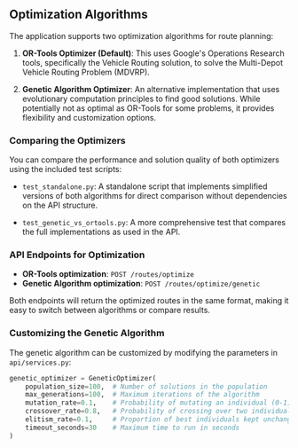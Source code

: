 ## Optimization Algorithms

The application supports two optimization algorithms for route planning:

1. **OR-Tools Optimizer (Default)**: This uses Google's Operations Research tools, specifically the Vehicle Routing solution, to solve the Multi-Depot Vehicle Routing Problem (MDVRP).

2. **Genetic Algorithm Optimizer**: An alternative implementation that uses evolutionary computation principles to find good solutions. While potentially not as optimal as OR-Tools for some problems, it provides flexibility and customization options.

### Comparing the Optimizers

You can compare the performance and solution quality of both optimizers using the included test scripts:

- `test_standalone.py`: A standalone script that implements simplified versions of both algorithms for direct comparison without dependencies on the API structure.

- `test_genetic_vs_ortools.py`: A more comprehensive test that compares the full implementations as used in the API.

### API Endpoints for Optimization

- **OR-Tools optimization**: `POST /routes/optimize`
- **Genetic Algorithm optimization**: `POST /routes/optimize/genetic`

Both endpoints will return the optimized routes in the same format, making it easy to switch between algorithms or compare results.

### Customizing the Genetic Algorithm

The genetic algorithm can be customized by modifying the parameters in `api/services.py`:

```python
genetic_optimizer = GeneticOptimizer(
    population_size=100,  # Number of solutions in the population
    max_generations=100,  # Maximum iterations of the algorithm
    mutation_rate=0.1,    # Probability of mutating an individual (0-1)
    crossover_rate=0.8,   # Probability of crossing over two individuals (0-1)
    elitism_rate=0.1,     # Proportion of best individuals kept unchanged (0-1)
    timeout_seconds=30    # Maximum time to run in seconds
) 